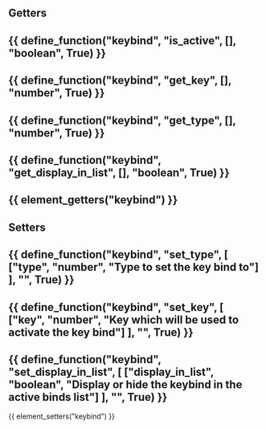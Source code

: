 ## Getters
{{ define_function("keybind", "is_active", [], "boolean", True) }}
---
{{ define_function("keybind", "get_key", [], "number", True) }}
---
{{ define_function("keybind", "get_type", [], "number", True) }}
---
{{ define_function("keybind", "get_display_in_list", [], "boolean", True) }}
---
{{ element_getters("keybind") }}
---
## Setters
{{ define_function("keybind", "set_type", [
    ["type", "number", "Type to set the key bind to"]
], "", True) }}
---
{{ define_function("keybind", "set_key", [
    ["key", "number", "Key which will be used to activate the key bind"]
], "", True) }}
---
{{ define_function("keybind", "set_display_in_list", [
    ["display_in_list", "boolean", "Display or hide the keybind in the active binds list"]
], "", True) }}
---
{{ element_setters("keybind") }}
